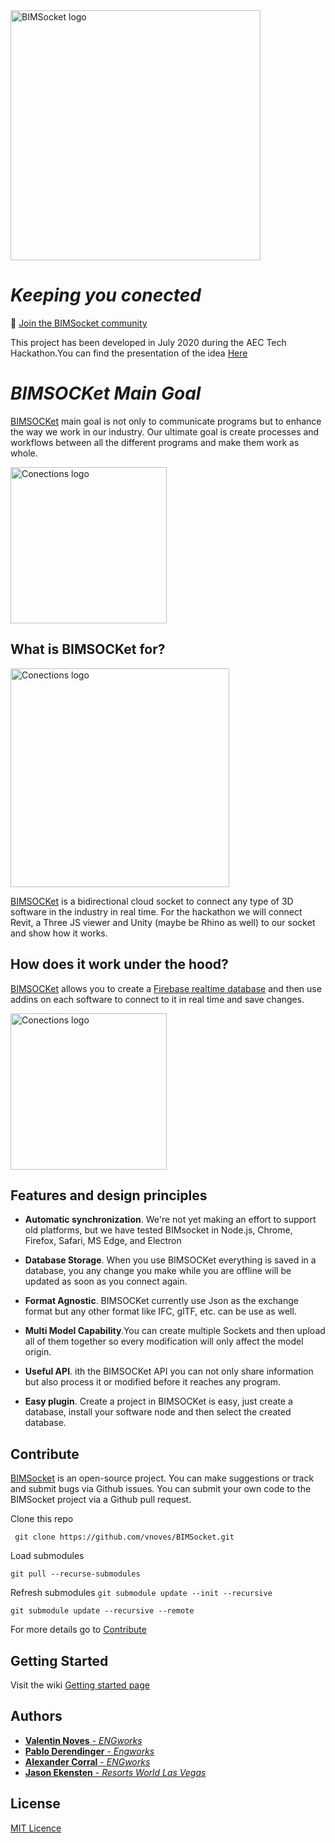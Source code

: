 <img src='https://github.com/vnoves/BIMSocket/blob/master/Socket/Resources/LogoGithub.png' width='400' alt='BIMSocket logo' />


*Keeping you conected*
=====================================================

💬 [Join the BIMSocket community](https://aec-hackathon.slack.com/archives/C016TLPNEJH)

This project has been developed in July 2020 during the AEC Tech Hackathon.You can find the presentation of the idea
[Here](https://docs.google.com/presentation/d/1e8JpqT0Mbv7d2FD3T50pKj_9IKl_7vQu7V7U3cBJq-k/edit?usp=sharing)

*BIMSOCKet Main Goal*
=====================================================

[BIMSOCKet](https://bimsocket.rocks/) main goal is not only to communicate programs but to enhance the way we work in our industry. Our ultimate goal is create processes and workflows between all the different programs and make them work as whole.

<img src='https://github.com/vnoves/BIMSocket/blob/master/Socket/Resources/PartsRobot.jpg' width='250' alt='Conections logo' />

## What is BIMSOCKet for? ##

<img src='https://github.com/vnoves/BIMSocket/blob/master/Socket/Resources/Connections-01.png' width='350' alt='Conections logo' />

[BIMSOCKet](https://bimsocket.rocks/) is a bidirectional cloud socket to connect any type of 3D software in the industry in real time. For the hackathon we will connect Revit, a Three JS viewer and Unity (maybe be Rhino as well) to our socket and show how it works.

## How does it work under the hood? ##

[BIMSOCKet](https://bimsocket.rocks/) allows you to create a [Firebase realtime database](https://firebase.google.com/) and then use addins on each software to connect to it in real time and save changes.

<img src='https://github.com/vnoves/BIMSocket/blob/master/Socket/Resources/FirebaseConeection-01.png' width='250' alt='Conections logo' />

## Features and design principles ##

- **Automatic synchronization**.  We're not yet making an effort to support old platforms, but we have tested BIMsocket in Node.js, Chrome, Firefox, Safari, MS Edge, and Electron

- **Database Storage**. When you use BIMSOCKet everything is saved in a database, you any change you make while you are offline will be updated as soon as you connect again.

- **Format Agnostic**. BIMSOCKet currently use Json as the exchange format but any other format like IFC, glTF, etc. can be use as well.

- **Multi Model Capability**.You can create multiple Sockets and then upload all of them together so every modification will only affect the model origin.

- **Useful API**. ith the BIMSOCKet API you can not only share information but also process it or modified before it reaches any program.

- **Easy plugin**. Create a project in BIMSOCKet is easy, just create a database, install your software node and then select the created database.

## Contribute ##

[BIMSocket](https://bimsocket.rocks/) is an open-source project. You can make suggestions or track and submit bugs via Github issues.  You can submit your own code to the BIMSocket project via a Github pull request.

Clone this repo

``` git clone https://github.com/vnoves/BIMSocket.git```

Load submodules

``` git pull --recurse-submodules ```

Refresh submodules
``` git submodule update --init --recursive ```

``` git submodule update --recursive --remote ```

For more details go to [Contribute](https://github.com/vnoves/BIMSocket/blob/master/CONTRIBUTING.md)

## Getting Started

Visit the wiki [Getting started page](https://github.com/vnoves/BIMSocket/wiki/Getting-started)

## Authors
* [ **Valentin Noves** - *ENGworks*](https://www.linkedin.com/in/novesvalentin/)<br/>
* [**Pablo Derendinger** - *Engworks*](https://www.linkedin.com/in/pablo-derendinger/)<br/>
* [**Alexander Corral** - *ENGworks*](https://www.linkedin.com/in/ivan-alexander-corral-aab16412b/)<br/>
* [**Jason Ekensten** - *Resorts World Las Vegas*](https://www.linkedin.com/in/jason-ekensten-787b1933/)<br/>

## License
[MIT Licence](https://github.com/vnoves/BIMSocket/blob/master/LICENSE)

